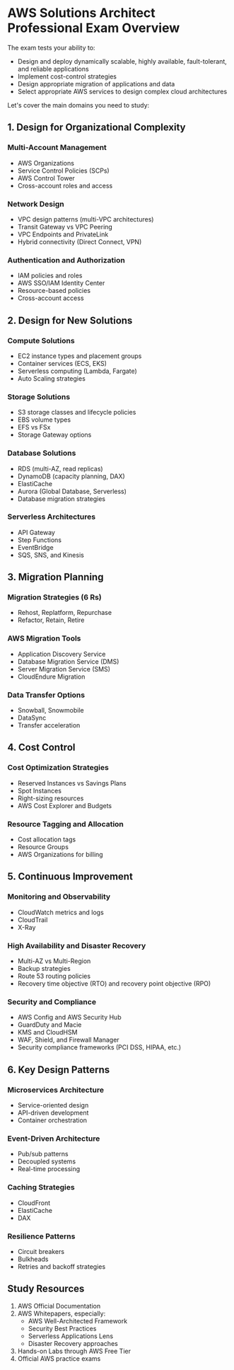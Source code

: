 # AWS Solutions Architect Professional Exam Overview

The exam tests your ability to:
- Design and deploy dynamically scalable, highly available, fault-tolerant, and reliable applications
- Implement cost-control strategies
- Design appropriate migration of applications and data
- Select appropriate AWS services to design complex cloud architectures

Let's cover the main domains you need to study:

## 1. Design for Organizational Complexity

### Multi-Account Management
- AWS Organizations
- Service Control Policies (SCPs)
- AWS Control Tower
- Cross-account roles and access

### Network Design
- VPC design patterns (multi-VPC architectures)
- Transit Gateway vs VPC Peering
- VPC Endpoints and PrivateLink
- Hybrid connectivity (Direct Connect, VPN)

### Authentication and Authorization
- IAM policies and roles
- AWS SSO/IAM Identity Center
- Resource-based policies
- Cross-account access

## 2. Design for New Solutions

### Compute Solutions
- EC2 instance types and placement groups
- Container services (ECS, EKS)
- Serverless computing (Lambda, Fargate)
- Auto Scaling strategies

### Storage Solutions
- S3 storage classes and lifecycle policies
- EBS volume types
- EFS vs FSx
- Storage Gateway options

### Database Solutions
- RDS (multi-AZ, read replicas)
- DynamoDB (capacity planning, DAX)
- ElastiCache
- Aurora (Global Database, Serverless)
- Database migration strategies

### Serverless Architectures
- API Gateway
- Step Functions
- EventBridge
- SQS, SNS, and Kinesis

## 3. Migration Planning

### Migration Strategies (6 Rs)
- Rehost, Replatform, Repurchase
- Refactor, Retain, Retire

### AWS Migration Tools
- Application Discovery Service
- Database Migration Service (DMS)
- Server Migration Service (SMS)
- CloudEndure Migration

### Data Transfer Options
- Snowball, Snowmobile
- DataSync
- Transfer acceleration

## 4. Cost Control

### Cost Optimization Strategies
- Reserved Instances vs Savings Plans
- Spot Instances
- Right-sizing resources
- AWS Cost Explorer and Budgets

### Resource Tagging and Allocation
- Cost allocation tags
- Resource Groups
- AWS Organizations for billing

## 5. Continuous Improvement

### Monitoring and Observability
- CloudWatch metrics and logs
- CloudTrail
- X-Ray

### High Availability and Disaster Recovery
- Multi-AZ vs Multi-Region
- Backup strategies
- Route 53 routing policies
- Recovery time objective (RTO) and recovery point objective (RPO)

### Security and Compliance
- AWS Config and AWS Security Hub
- GuardDuty and Macie
- KMS and CloudHSM
- WAF, Shield, and Firewall Manager
- Security compliance frameworks (PCI DSS, HIPAA, etc.)

## 6. Key Design Patterns

### Microservices Architecture
- Service-oriented design
- API-driven development
- Container orchestration

### Event-Driven Architecture
- Pub/sub patterns
- Decoupled systems
- Real-time processing

### Caching Strategies
- CloudFront
- ElastiCache
- DAX

### Resilience Patterns
- Circuit breakers
- Bulkheads
- Retries and backoff strategies

## Study Resources

1. AWS Official Documentation
2. AWS Whitepapers, especially:
   - AWS Well-Architected Framework
   - Security Best Practices
   - Serverless Applications Lens
   - Disaster Recovery approaches
3. Hands-on Labs through AWS Free Tier
4. Official AWS practice exams
